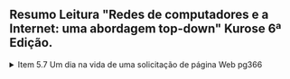 ## Resumo Leitura "Redes de computadores e a Internet: uma abordagem top-down" Kurose 6ª Edição.
<details>
  <summary>Item 5.7 Um dia na vida de uma solicitação de página Web pg366</summary>

### Cenário
<p>Bob é um estudante e conecta seu notebook ao comutador Ethernet da sua escola e faz o download de uma página Web (www.google.com)</p>
<img src="/img/bob_cenario.png" alt="Cenario Bob"/>

#### DHCP , UDP, IP e Ethernet

* DNS está fora da rede interna, o roteador da escola é conectado a um ISP (Fornecedor de acesso a internet), servidor DHCP no roteador

1. DHCP
    * Notebook envia um pacote para o destino (255.255.255.255) com endereço de origem IP (0.0.0.0)
    * O quadro desse pacote tem destino MAC (FF:FF:FF:FF:FF:FF)
    * 
</details>